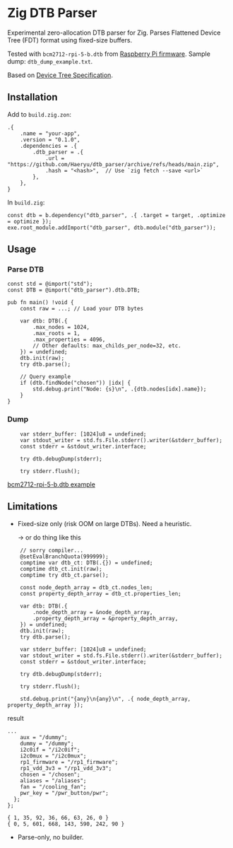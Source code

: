 # Zig DTB Parser

Experimental zero-allocation DTB parser for Zig. Parses Flattened Device Tree (FDT) format using fixed-size buffers.

Tested with `bcm2712-rpi-5-b.dtb` from [Raspberry Pi firmware](https://github.com/raspberrypi/firmware). Sample dump: `dtb_dump_example.txt`.

Based on [Device Tree Specification](https://devicetree-specification.readthedocs.io/en/stable/flattened-format.html).

## Installation
Add to `build.zig.zon`:
```zig
.{
    .name = "your-app",
    .version = "0.1.0",
    .dependencies = .{
        .dtb_parser = .{
            .url = "https://github.com/Haeryu/dtb_parser/archive/refs/heads/main.zip",
            .hash = "<hash>",  // Use `zig fetch --save <url>`
        },
    },
}
```

In `build.zig`:
```zig
const dtb = b.dependency("dtb_parser", .{ .target = target, .optimize = optimize });
exe.root_module.addImport("dtb_parser", dtb.module("dtb_parser"));
```

## Usage
### Parse DTB
```zig
const std = @import("std");
const DTB = @import("dtb_parser").dtb.DTB;

pub fn main() !void {
    const raw = ...; // Load your DTB bytes

    var dtb: DTB(.{
        .max_nodes = 1024,
        .max_roots = 1,
        .max_properties = 4096,
        // Other defaults: max_childs_per_node=32, etc.
    }) = undefined;
    dtb.init(raw);
    try dtb.parse();

    // Query example
    if (dtb.findNode("chosen")) |idx| {
        std.debug.print("Node: {s}\n", .{dtb.nodes[idx].name});
    }
}
```

### Dump
```zig
    var stderr_buffer: [1024]u8 = undefined;
    var stdout_writer = std.fs.File.stderr().writer(&stderr_buffer);
    const stderr = &stdout_writer.interface;

    try dtb.debugDump(stderr);

    try stderr.flush();
```

[bcm2712-rpi-5-b.dtb example](https://github.com/Haeryu/dtb_parser/blob/5755a7b57160ccc1fb70449c401a5de847dd3ba8/dtb_dump_example.txt)

## Limitations
- Fixed-size only (risk OOM on large DTBs). Need a heuristic.

     -> or do thing like this
``` zig
    // sorry compiler...
    @setEvalBranchQuota(999999);
    comptime var dtb_ct: DTB(.{}) = undefined;
    comptime dtb_ct.init(raw);
    comptime try dtb_ct.parse();

    const node_depth_array = dtb_ct.nodes_len;
    const property_depth_array = dtb_ct.properties_len;

    var dtb: DTB(.{
        .node_depth_array = &node_depth_array,
        .property_depth_array = &property_depth_array,
    }) = undefined;
    dtb.init(raw);
    try dtb.parse();

    var stderr_buffer: [1024]u8 = undefined;
    var stdout_writer = std.fs.File.stderr().writer(&stderr_buffer);
    const stderr = &stdout_writer.interface;

    try dtb.debugDump(stderr);

    try stderr.flush();

    std.debug.print("{any}\n{any}\n", .{ node_depth_array, property_depth_array });
```
  result
```
...
    aux = "/dummy";
    dummy = "/dummy";
    i2c0if = "/i2c0if";
    i2c0mux = "/i2c0mux";
    rp1_firmware = "/rp1_firmware";
    rp1_vdd_3v3 = "/rp1_vdd_3v3";
    chosen = "/chosen";
    aliases = "/aliases";
    fan = "/cooling_fan";
    pwr_key = "/pwr_button/pwr";
  };
};

{ 1, 35, 92, 36, 66, 63, 26, 0 }
{ 0, 5, 601, 668, 143, 590, 242, 90 }
```

- Parse-only, no builder.